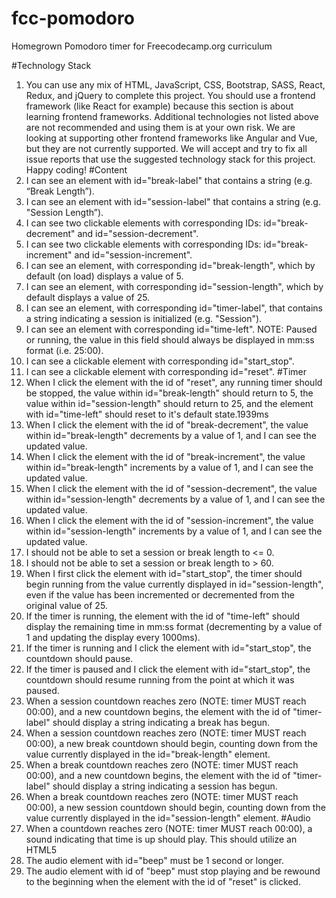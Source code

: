 # fcc-pomodoro

 Homegrown Pomodoro timer for Freecodecamp.org curriculum

#Technology Stack
1. You can use any mix of HTML, JavaScript, CSS, Bootstrap, SASS, React, Redux, and jQuery to complete this project. You should use a frontend framework (like React for example) because this section is about learning frontend frameworks. Additional technologies not listed above are not recommended and using them is at your own risk. We are looking at supporting other frontend frameworks like Angular and Vue, but they are not currently supported. We will accept and try to fix all issue reports that use the suggested technology stack for this project. Happy coding!
#Content
1. I can see an element with id="break-label" that contains a string (e.g. “Break Length”).
2. I can see an element with id="session-label" that contains a string (e.g. "Session Length”).
3. I can see two clickable elements with corresponding IDs: id="break-decrement" and id="session-decrement".
4. I can see two clickable elements with corresponding IDs: id="break-increment" and id="session-increment".
5. I can see an element, with corresponding id="break-length", which by default (on load) displays a value of 5.
6. I can see an element, with corresponding id="session-length", which by default displays a value of 25.
7. I can see an element, with corresponding id="timer-label", that contains a string indicating a session is initialized (e.g. "Session").
8. I can see an element with corresponding id="time-left". NOTE: Paused or running, the value in this field should always be displayed in mm:ss format (i.e. 25:00).
9. I can see a clickable element with corresponding id="start_stop".
10. I can see a clickable element with corresponding id="reset".
#Timer
1. When I click the element with the id of "reset", any running timer should be stopped, the value within id="break-length" should return to 5, the value within id="session-length" should return to 25, and the element with id="time-left" should reset to it's default state.1939ms
2. When I click the element with the id of "break-decrement", the value within id="break-length" decrements by a value of 1, and I can see the updated value.
3. When I click the element with the id of "break-increment", the value within id="break-length" increments by a value of 1, and I can see the updated value.
4. When I click the element with the id of "session-decrement", the value within id="session-length" decrements by a value of 1, and I can see the updated value.
5. When I click the element with the id of "session-increment", the value within id="session-length" increments by a value of 1, and I can see the updated value.
6. I should not be able to set a session or break length to <= 0.
7. I should not be able to set a session or break length to > 60.
8. When I first click the element with id="start_stop", the timer should begin running from the value currently displayed in id="session-length", even if the value has been incremented or decremented from the original value of 25.
9. If the timer is running, the element with the id of "time-left" should display the remaining time in mm:ss format (decrementing by a value of 1 and updating the display every 1000ms).
10. If the timer is running and I click the element with id="start_stop", the countdown should pause.
11. If the timer is paused and I click the element with id="start_stop", the countdown should resume running from the point at which it was paused.
12. When a session countdown reaches zero (NOTE: timer MUST reach 00:00), and a new countdown begins, the element with the id of "timer-label" should display a string indicating a break has begun.
13. When a session countdown reaches zero (NOTE: timer MUST reach 00:00), a new break countdown should begin, counting down from the value currently displayed in the id="break-length" element.
14. When a break countdown reaches zero (NOTE: timer MUST reach 00:00), and a new countdown begins, the element with the id of "timer-label" should display a string indicating a session has begun.
15. When a break countdown reaches zero (NOTE: timer MUST reach 00:00), a new session countdown should begin, counting down from the value currently displayed in the id="session-length" element.
#Audio
1. When a countdown reaches zero (NOTE: timer MUST reach 00:00), a sound indicating that time is up should play. This should utilize an HTML5 <audio> tag and have a corresponding id="beep".
2. The audio element with id="beep" must be 1 second or longer.
3. The audio element with id of "beep" must stop playing and be rewound to the beginning when the element with the id of "reset" is clicked.

